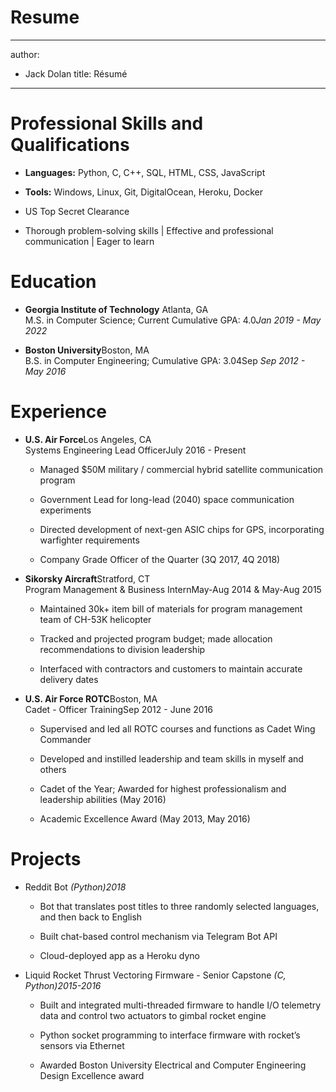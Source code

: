 # Resume

---
author:
- Jack Dolan
title: Résumé
---

Professional Skills and Qualifications
======================================

-   **Languages:** Python, C, C++, SQL, HTML, CSS, JavaScript

-   **Tools:** Windows, Linux, Git, DigitalOcean, Heroku, Docker

-   US Top Secret Clearance

-   Thorough problem-solving skills $|$ Effective and professional
    communication $|$ Eager to learn

Education
=========

-   **Georgia Institute of Technology** Atlanta, GA\
    M.S. in Computer Science; Current Cumulative GPA: 4.0*Jan 2019 - May
    2022*

-   **Boston University**Boston, MA\
    B.S. in Computer Engineering; Cumulative GPA: 3.04Sep *Sep 2012 -
    May 2016*

Experience
==========

-   **U.S. Air Force**Los Angeles, CA\
    Systems Engineering Lead OfficerJuly 2016 - Present

    -   Managed \$50M military / commercial hybrid satellite
        communication program

    -   Government Lead for long-lead (2040) space communication
        experiments

    -   Directed development of next-gen ASIC chips for GPS,
        incorporating warfighter requirements

    -   Company Grade Officer of the Quarter (3Q 2017, 4Q 2018)

-   **Sikorsky Aircraft**Stratford, CT\
    Program Management & Business InternMay-Aug 2014 & May-Aug 2015

    -   Maintained 30k+ item bill of materials for program management
        team of CH-53K helicopter

    -   Tracked and projected program budget; made allocation
        recommendations to division leadership

    -   Interfaced with contractors and customers to maintain accurate
        delivery dates

-   **U.S. Air Force ROTC**Boston, MA\
    Cadet - Officer TrainingSep 2012 - June 2016

    -   Supervised and led all ROTC courses and functions as Cadet Wing
        Commander

    -   Developed and instilled leadership and team skills in myself and
        others

    -   Cadet of the Year; Awarded for highest professionalism and
        leadership abilities (May 2016)

    -   Academic Excellence Award (May 2013, May 2016)

Projects
========

-   Reddit Bot *(Python)2018*

    -   Bot that translates post titles to three randomly selected
        languages, and then back to English

    -   Built chat-based control mechanism via Telegram Bot API

    -   Cloud-deployed app as a Heroku dyno

-   Liquid Rocket Thrust Vectoring Firmware - Senior Capstone *(C,
    Python)2015-2016*

    -   Built and integrated multi-threaded firmware to handle I/O
        telemetry data and control two actuators to gimbal rocket engine

    -   Python socket programming to interface firmware with rocket’s
        sensors via Ethernet

    -   Awarded Boston University Electrical and Computer Engineering
        Design Excellence award
